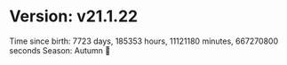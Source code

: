 # Version: v21.1.22
Time since birth: 7723 days, 185353 hours, 11121180 minutes, 667270800 seconds
Season: Autumn 🍁
